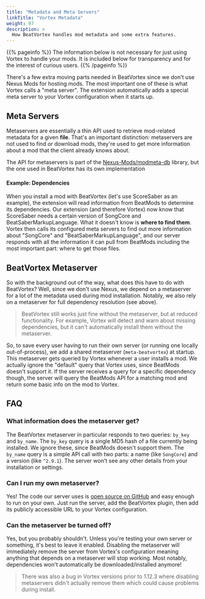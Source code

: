 ```yaml
---
title: "Metadata and Meta Servers"
linkTitle: "Vortex Metadata"
weight: 97
description: >
  How BeatVortex handles mod metadata and some extra features.
---
```


{{% pageinfo %}}
The information below is not necessary for just using Vortex to handle your mods. It is included below for transparency and for the interest of curious users.
{{% /pageinfo %}}

There's a few extra moving parts needed in BeatVortex since we don't use Nexus Mods for hosting mods. The most important one of these is what Vortex calls a "meta server". The extension automatically adds a special meta server to your Vortex configuration when it starts up.

## Meta Servers

Metaservers are essentially a thin API used to retrieve mod-related metadata for a given **file**. That's an important distinction: metaservers are not used to find *or* download mods, they're used to get more information about a mod that the client already knows about.

The API for metaservers is part of the [Nexus-Mods/modmeta-db](https://github.com/Nexus-Mods/modmeta-db) library, but the one used in BeatVortex has its own implementation

#### Example: Dependencies

When you install a mod with BeatVortex (let's use ScoreSaber as an example), the extension will read information from BeatMods to determine its dependencies. Our extension (and therefore Vortex) now know that ScoreSaber needs a certain version of SongCore and BeatSaberMarkupLanguage.  What it doesn't know is **where to find them**. Vortex then calls its configured meta servers to find out more information about "SongCore" and "BeatSaberMarkupLanguage", and our server responds with all the information it can pull from BeatMods including the most important part: where to get those files.

## BeatVortex Metaserver

So with the background out of the way, what does this have to do with BeatVortex? Well, since we don't use Nexus, we depend on a metaserver for a lot of the metadata used during mod installation. Notably, we also rely on a metaserver for full dependency resolution (see above).

> BeatVortex still works just fine without the metaserver, but at reduced functionality. For example, Vortex will detect and warn about missing dependencies, but it can't automatically install them without the metaserver.

So, to save every user having to run their own server (or running one locally out-of-process), we add a shared metaserver (`meta-beatvortex`) at startup. This metaserver gets queried by Vortex whenever a user installs a mod. We actually ignore the "default" query that Vortex uses, since BeatMods doesn't support it. If the server receives a query for a specific dependency though, the server will query the BeatMods API for a matching mod and return some basic info on the mod to Vortex.

## FAQ

### What information does the metaserver get?

The BeatVortex metaserver in particular responds to two queries: `by_key` and `by_name`. The `by_key` query is a single MD5 hash of a file currently being installed. We ignore these, since BeatMods doesn't support them. The `by_name` query is a simple API call with two parts: a name (like `SongCore`) and a version (like `^2.9.1`). The server won't see any other details from your installation or settings.

### Can I run my own metaserver?

Yes! The code our server uses is [open source on GitHub](https://github.com/agc93/modmeta-relay) and easy enough to run on your own. Just run the server, add the BeatVortex plugin, then add its publicly accessible URL to your Vortex configuration.

### Can the metaserver be turned off?

Yes, but you probably shouldn't. Unless you're testing your own server or something, it's best to leave it enabled. Disabling the metaserver will immediately remove the server from Vortex's configuration meaning anything that depends on a metaserver will stop working. Most notably, dependencies won't automatically be downloaded/installed anymore!

> There was also a bug in Vortex versions prior to 1.12.3 where disabling metaservers didn't actually remove them which could cause problems during install.